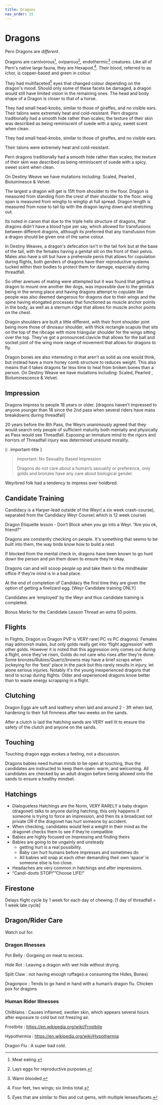 ```yaml
---
title: Dragons
nav_order: 15
---
```


# Dragons

Pern Dragons are _different_.

Dragons are carnivorous[^carnivorous], oviparous[^oviparous], endothermic[^endothermic] creatures.
Like all of Pern's native large fauna, they are Hexapod.[^hexapod]. Their blood, referred to as ichor, is copper-based and green in colour. 

They had multifaceted[^multifaceted] eyes that changed colour depending on the dragon's mood. Should only some of these facets be damaged, a dragon would still have limited vision in the remaining ones. The head and body shape of a Dragon is closer to that of a horse.

[^carnivorous]: Meat eating.
[^oviparous]: Lays eggs for reproductive purposes.
[^endothermic]: Warm blooded.
[^hexapod]: Four feet, two wings; six limbs total.
[^multifaceted]: Eyes that are similar to flies and cut gems, with multiple lenses/facets.

They had small head-knobs, similar to those of giraffes, and no visible ears. 
Their talons were extremely heat and cold-resistant. Pern dragons traditionally had a smooth hide rather than scales; the texture of their skin was described as being reminiscent of suede with a spicy, sweet scent when clean.

They had small head-knobs, similar to those of giraffes, and no visible ears. 

Their talons were extremely heat and cold-resistant. 

Pern dragons traditionally had a smooth hide rather than scales; the texture of their skin was described as being reminiscent of suede with a spicy, sweet scent when clean.

On Destiny Weave we have mutations including: Scaled, Pearled , Bioluminesce & Velvet.

The largest a dragon will get is 15ft from shoulder to the floor. Dragon is measured from standing from the crest of their shoulder to the floor. wing span is measured from wingtip to wingtip at full spread. Dragon length is measured from nose to tail tip with the dragon laying down and stretching out.

Its noted in canon that due to the triple helix structure of dragons, that dragons didn't have a blood type per say, which allowed for transfusions between different dragons, although its preferred that any transfusion from a dragon should be given one of the same colour.

In Destiny Weaves, a dragon's defecation isn't in the tail fork but at the base of the tail, with the females having a genital slit on the front of their pelvis. Males also have a slit but have a prehensile penis that allows for copulation during flights, both genders of dragons have their reproductive systems tucked within their bodies to protect them for damage, especially during threadfall.

So other avenues of mating were attempted but it was found that getting a dragon to mount one another like dogs, was impossible due to the genitals being in the wrong place and having dragons attempt to copulate like people was also deemed dangerous for dragons due to their wings and the spine having elongated processes that functioned as muscle anchor points in the body, as well as a sternum ridge that allows for muscle anchor points on the chest.

Dragon shoulders are built a little different, with their front shoulder joint being more those of dinosaur shoulder, with thick rectangle scapula that sits on the top of the ribcage with more triangular shoulder for the wings sitting over the top. They've got a pronounced clavicle that allows for the ball and socket joint of the wing more range of movement that allows for dragons to fly.

Dragon bones are also interesting in that aren't as solid as one would think, but instead have a more honey comb structure to reduces weight. This also means that it takes dragons far less time to heal from broken bones than a person. On Destiny Weave we have mutations including: Scaled, Pearled , Bioluminescence & Velvet.

## Impression

Dragons Impress to people 18 years or older. [dragons haven’t impressed to anyone younger than 18 since the 2nd pass when several riders have mass breakdowns during threadfall] 

20 years before the 8th Pass, the Weyrs unanimously agreed that they would search only people of sufficient maturity both mentally and physically as Pass would see Threadfall. Exposing an immature mind to the rigors and horrors of Threadfall injury was determined unsound morality.

{: .important-title }
> Important: No Sexuality Based Impression
> 
> Dragons do not care about a human’s sexuality or preference, only golds and bronzes have any care about biological gender. 

Weyrbred folk had a tendency to impress over holdbred. 


## Candidate Training

Candidacy is a Harper-lead outside of the Weyr( a six week crash-course), separated from the Candidacy Weyr Course( which is 12 week course)

Dragon Etiquette lesson - Don’t Block when you go into a Weyr. ”Are you ok, friend?”

Dragons are constantly checking on people. It's something that seems to be built into them, the way birds know how to build a nest.

If blocked from the mental check in, dragons have been known to go hunt down the person and pin them down to ensure they’re okay. 

Dragons can and will scoop people up and take them to the mindhealer office if they’re mind is in a bad place. 

At the end of completion of Candidacy the first time they are given the option of getting a firelizard egg. [Weyr Candidate training ONLY]

Candidates are ‘employed’ by the Weyr and thus candidate training is completed.

 Bonus Marks for the Candidate Lesson Thread an extra 50 points.

## Flights
In Flights, Dragon vs Dragon PVP is VERY rare( PC vs PC dragons). Females may admonish males, but only golds really get into ‘flight aggression’ with other golds. However it is noted that this aggression only comes out during a flight, once they’ve risen, Golds do not care who rises after they’re done. Some bronzes/Rubies/Quartz/browns may have a brief scraps when jockeying for the ‘best’ place in the pack but this rarely results in injury, let alone serious injuries. Notably it's the young inexperienced dragons that tend to scrap during flights. Older and experienced dragons know better than to waste energy scrapping in a flight. 

## Clutching
Dragon Eggs are soft and leathery when laid and around 2 - 3ft when laid, hardening to their full firmness after two weeks on the sands.

After a clutch is laid the hatching sands are VERY well lit to ensure the safety of the clutch and anyone on the sands. 

## Touching
Touching dragon eggs evokes a feeling, not a discussion.

Dragons babies need human minds to be open at touching, thus the candidates are instructed to keep them open: warm, and welcoming. All candidates are checked by an adult dragon before being allowed onto the sands to ensure a healthy mindset. 

## Hatchings
- Dialogueless Hatchings are the Norm, VERY RARELY a baby dragon (dragonet) talks to anyone during hatching, this only happens if someone is trying to force an impression, and then its a broadcast not private OR if the dragonet has hurt someone by accident.
- When checking, candidates would feel a weight in their mind as the dragonet checks them to see if they’re compatible  
- Babies are highly focused on Impressing and finding theirs 
- Babies are going to be ungainly and unsteady
  - getting hurt is a real possibility.
  - Baby can hurt humans before impresses and sometimes do
  - All babies will snap at each other demanding their own ‘space’ is someone else is too close.
- Headaches are very common in hatchings and after impressions.
- “Candi-doots STOP!””Choose LIFE!”


## Firestone 
Delays flight cycle by 1 week for each day of chewing. [1 day of threadfall = 1 week late cycle]


## Dragon/Rider Care

Watch out for:

### Dragon Illnesses

Pot Belly
: Gorgeing on meat to excess.

Hide Rot
: Leaving a dragon with wet hide without drying. 

Split Claw
: not having enough ruffage(i.e consuming the Hides, Bones)

Dragonpox
: Tends to go hand in hand with a human’s dragon flu. Chicken pox for dragons

### Human Rider Illnesses

Chilblains
: Causes inflamed, swollen skin, which appears several hours after exposure to cold but not freezing air.

Frostbite
: https://en.wikipedia.org/wiki/Frostbite

Hypothermia
: https://en.wikipedia.org/wiki/Hypothermia

Dragon Flu
: A super bad cold.


